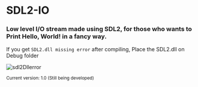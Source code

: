 # SDL2-IO
### Low level I/O stream made using SDL2, for those who wants to Print **Hello, World!** in a fancy way.

If you get `SDL2.dll missing error` after compiling, Place the SDL2.dll on Debug folder

![sdl2Dllerror](https://user-images.githubusercontent.com/75107428/209454875-c48ea5ba-2c2c-4b1a-9375-a18eb30ace9d.png)

<sup>Current version: 1.0 (Still being developed)</sup>

